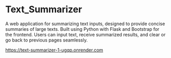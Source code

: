 # Text_Summarizer
A web application for summarizing text inputs, designed to provide concise summaries of large texts. Built using Python with Flask and Bootstrap for the frontend. Users can input text, receive summarized results, and clear or go back to previous pages seamlessly.

https://text-summarizer-1-ugqp.onrender.com
